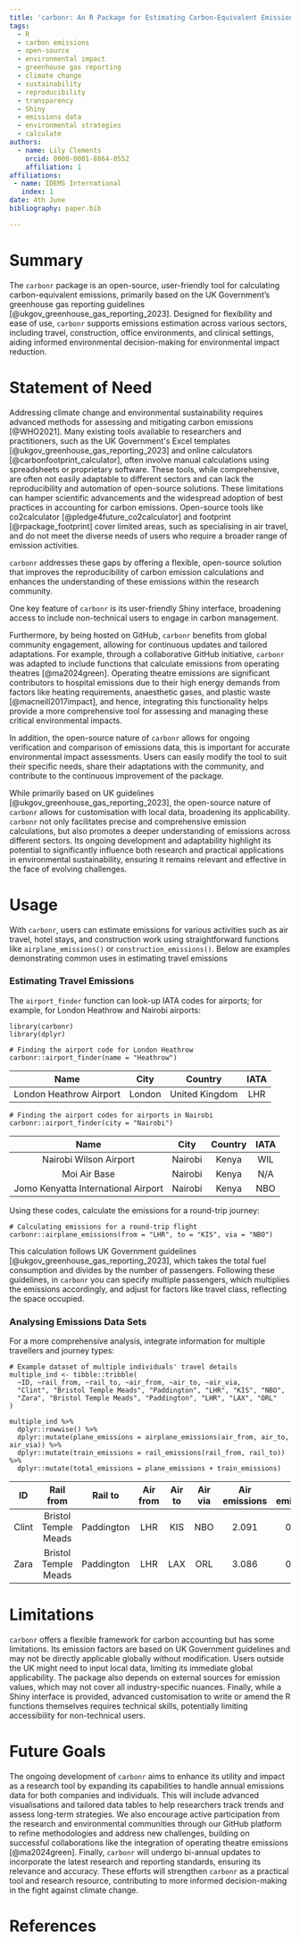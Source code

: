 ```yaml
---
title: 'carbonr: An R Package for Estimating Carbon-Equivalent Emissions'
tags:
  - R
  - carbon emissions
  - open-source
  - environmental impact
  - greenhouse gas reporting
  - climate change
  - sustainability
  - reproducibility
  - transparency
  - Shiny
  - emissions data
  - environmental strategies
  - calculate
authors:
  - name: Lily Clements
    orcid: 0000-0001-8864-0552
    affiliation: 1
affiliations:
 - name: IDEMS International
   index: 1
date: 4th June
bibliography: paper.bib

---
```

  
# Summary
The `carbonr` package is an open-source, user-friendly tool for calculating carbon-equivalent emissions, primarily based on the UK Government’s greenhouse gas reporting guidelines [@ukgov_greenhouse_gas_reporting_2023]. 
Designed for flexibility and ease of use, `carbonr` supports emissions estimation across various sectors, including travel, construction, office environments, and clinical settings, aiding informed environmental decision-making for environmental impact reduction.

# Statement of Need
Addressing climate change and environmental sustainability requires advanced methods for assessing and mitigating carbon emissions [@WHO2021]. Many existing tools available to researchers and practitioners, such as the UK Government's Excel templates [@ukgov_greenhouse_gas_reporting_2023] and online calculators [@carbonfootprint_calculator], often involve manual calculations using spreadsheets or proprietary software.
These tools, while comprehensive, are often not easily adaptable to different sectors and can lack the reproducibility and automation of open-source solutions. These limitations can hamper scientific advancements and the widespread adoption of best practices in accounting for carbon emissions. 
Open-source tools like co2calculator [@pledge4future_co2calculator] and footprint [@rpackage_footprint] cover limited areas, such as specialising in air travel, and do not meet the diverse needs of users who require a broader range of emission activities.

`carbonr` addresses these gaps by offering a flexible, open-source solution that improves the reproducibility of carbon emission calculations and enhances the understanding of these emissions within the research community.

One key feature of `carbonr` is its user-friendly Shiny interface, broadening access to include non-technical users to engage in carbon management.

Furthermore, by being hosted on GitHub, `carbonr` benefits from global community engagement, allowing for continuous updates and tailored adaptations. For example, through a collaborative GitHub initiative, `carbonr` was adapted to include functions that calculate emissions from operating theatres [@ma2024green]. Operating theatre emissions are significant contributors to hospital emissions due to their high energy demands from factors like heating requirements, anaesthetic gases, and plastic waste [@macneill2017impact], and hence, integrating this functionality helps provide a more comprehensive tool for assessing and managing these critical environmental impacts.

In addition, the open-source nature of `carbonr` allows for ongoing verification and comparison of emissions data, this is important for accurate environmental impact assessments. Users can easily modify the tool to suit their specific needs, share their adaptations with the community, and contribute to the continuous improvement of the package.

While primarily based on UK guidelines [@ukgov_greenhouse_gas_reporting_2023], the open-source nature of `carbonr` allows for customisation with local data, broadening its applicability. `carbonr` not only facilitates precise and comprehensive emission calculations, but also promotes a deeper understanding of emissions across different sectors. Its ongoing development and adaptability highlight its potential to significantly influence both research and practical applications in environmental sustainability, ensuring it remains relevant and effective in the face of evolving challenges.

# Usage
With `carbonr`, users can estimate emissions for various activities such as air travel, hotel stays, and construction work using straightforward functions like `airplane_emissions()` or `construction_emissions()`. Below are examples demonstrating common uses in estimating travel emissions

### Estimating Travel Emissions

The `airport_finder` function can look-up IATA codes for airports; for example, for London Heathrow and Nairobi airports:

```
library(carbonr)
library(dplyr)

# Finding the airport code for London Heathrow
carbonr::airport_finder(name = "Heathrow")
```

| Name                     | City    | Country        | IATA |
|:------------------------:|:-------:|:--------------:|:----:|
| London Heathrow Airport  | London  | United Kingdom | LHR  |

```
# Finding the airport codes for airports in Nairobi
carbonr::airport_finder(city = "Nairobi")
```

| Name                                | City    | Country        | IATA |
|:-----------------------------------:|:-------:|:--------------:|:----:|
| Nairobi Wilson Airport              | Nairobi | Kenya          | WIL  | 
| Moi Air Base                        | Nairobi | Kenya          | N/A  |
| Jomo Kenyatta International Airport | Nairobi | Kenya          | NBO  |

Using these codes, calculate the emissions for a round-trip journey:

```
# Calculating emissions for a round-trip flight
carbonr::airplane_emissions(from = "LHR", to = "KIS", via = "NBO")
```

This calculation follows UK Government guidelines [@ukgov_greenhouse_gas_reporting_2023], which takes the total fuel consumption and divides by the number of passengers. Following these guidelines, in `carbonr` you can specify multiple passengers, which multiplies the emissions accordingly, and adjust for factors like travel class, reflecting the space occupied.

### Analysing Emissions Data Sets

For a more comprehensive analysis, integrate information for multiple travellers and journey types:

```
# Example dataset of multiple individuals' travel details
multiple_ind <- tibble::tribble(
  ~ID, ~rail_from, ~rail_to, ~air_from, ~air_to, ~air_via,
  "Clint", "Bristol Temple Meads", "Paddington", "LHR", "KIS", "NBO",
  "Zara", "Bristol Temple Meads", "Paddington", "LHR", "LAX", "ORL"
)

multiple_ind %>%
  dplyr::rowwise() %>%
  dplyr::mutate(plane_emissions = airplane_emissions(air_from, air_to, air_via)) %>%
  dplyr::mutate(train_emissions = rail_emissions(rail_from, rail_to)) %>%
  dplyr::mutate(total_emissions = plane_emissions + train_emissions)
```

| ID  | Rail from            | Rail to  | Air from | Air to | Air via | Air emissions | Rail emissions | Total emissions |
|:---:|:--------------------:|:--------:|:--------:|:------:|:-------:|:---------------:|:---------------:|:---------------:|
| Clint | Bristol Temple Meads | Paddington | LHR     | KIS    | NBO     | 2.091        | 0.007     | 2.098        |
| Zara  | Bristol Temple Meads | Paddington | LHR     | LAX    | ORL     | 3.086        | 0.007     | 3.093        |

# Limitations
`carbonr` offers a flexible framework for carbon accounting but has some limitations. Its emission factors are based on UK Government guidelines and may not be directly applicable globally without modification. Users outside the UK might need to input local data, limiting its immediate global applicability. The package also depends on external sources for emission values, which may not cover all industry-specific nuances. Finally, while a Shiny interface is provided, advanced customisation to write or amend the R functions themselves requires technical skills, potentially limiting accessibility for non-technical users.

# Future Goals
The ongoing development of `carbonr` aims to enhance its utility and impact as a research tool by expanding its capabilities to handle annual emissions data for both companies and individuals. This will include advanced visualisations and tailored data tables to help researchers track trends and assess long-term strategies. 
We also encourage active participation from the research and environmental communities through our GitHub platform to refine methodologies and address new challenges, building on successful collaborations like the integration of operating theatre emissions [@ma2024green].
Finally, `carbonr` will undergo bi-annual updates to incorporate the latest research and reporting standards, ensuring its relevance and accuracy. These efforts will strengthen `carbonr` as a practical tool and research resource, contributing to more informed decision-making in the fight against climate change.

# References
